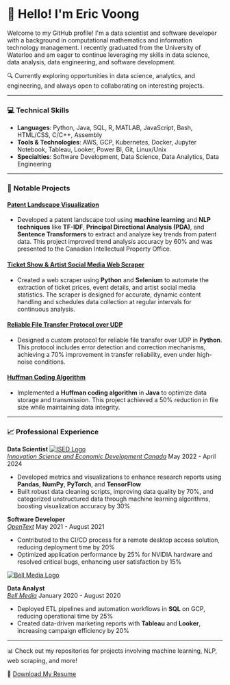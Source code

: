# 👋 Hello! I'm Eric Voong
Welcome to my GitHub profile! I'm a data scientist and software developer with a background in computational mathematics and information technology management. I recently graduated from the University of Waterloo and am eager to continue leveraging my skills in data science, data analysis, data engineering, and software development.

🔍 Currently exploring opportunities in data science, analytics, and engineering, and always open to collaborating on interesting projects.

---

### 💻 **Technical Skills**
- **Languages**: Python, Java, SQL, R, MATLAB, JavaScript, Bash, HTML/CSS, C/C++, Assembly
- **Tools & Technologies**: AWS, GCP, Kubernetes, Docker, Jupyter Notebook, Tableau, Looker, Power BI, Git, Linux/Unix
- **Specialties**:  Software Development, Data Science, Data Analytics, Data Engineering

---

### 🌟 **Notable Projects**

#### [**Patent Landscape Visualization**](https://ised-isde.canada.ca/site/canadian-intellectual-property-office/sites/default/files/attachments/2022/CIPOCS-1912-CPLFPMT-eng.pdf#page=29)
- Developed a patent landscape tool using **machine learning** and **NLP techniques** like **TF-IDF**, **Principal Directional Analysis (PDA)**, and **Sentence Transformers** to extract and analyze key trends from patent data. This project improved trend analysis accuracy by 60% and was presented to the Canadian Intellectual Property Office.

#### [**Ticket Show & Artist Social Media Web Scraper**](https://github.com/evoong/Stubhub-Tracker)
- Created a web scraper using **Python** and **Selenium** to automate the extraction of ticket prices, event details, and artist social media statistics. The scraper is designed for accurate, dynamic content handling and schedules data collection at regular intervals for continuous analysis.

#### [**Reliable File Transfer Protocol over UDP**](https://github.com/evoong/Reliable-File-Transfer-Protocol-over-UDP)
- Designed a custom protocol for reliable file transfer over UDP in **Python**. This protocol includes error detection and correction mechanisms, achieving a 70% improvement in transfer reliability, even under high-noise conditions.

#### [**Huffman Coding Algorithm**](https://github.com/evoong/Huffman)
- Implemented a **Huffman coding algorithm** in **Java** to optimize data storage and transmission. This project achieved a 50% reduction in file size while maintaining data integrity.

---

### 📈 **Professional Experience**

**Data Scientist** 
[![ISED Logo](https://upload.wikimedia.org/wikipedia/en/thumb/5/57/Innovation%2C_Science_and_Economic_Development_Canada_logo.png/150px-Innovation%2C_Science_and_Economic_Development_Canada_logo.png)](https://www.ic.gc.ca/)  
[*Innovation Science and Economic Development Canada*](https://ised-isde.canada.ca/site/ised/en)
May 2022 - April 2024  
- Developed metrics and visualizations to enhance research reports using **Pandas**, **NumPy**, **PyTorch**, and **TensorFlow**
- Built robust data cleaning scripts, improving data quality by 70%, and categorized unstructured data through machine learning algorithms, boosting visualization accuracy by 30%

**Software Developer**  
[*OpenText*](https://www.opentext.com/) 
May 2021 - August 2021  
- Contributed to the CI/CD process for a remote desktop access solution, reducing deployment time by 20%
- Optimized application performance by 25% for NVIDIA hardware and resolved critical bugs, enhancing user satisfaction by 15%

[![Bell Media Logo](https://seeklogo.com/images/B/Bell_Canada-logo-F3FBD37116-seeklogo.com.png)](https://www.bellmedia.ca/)  

**Data Analyst**  
[*Bell Media*](https://www.bellmedia.ca/) 
January 2020 - August 2020  
- Deployed ETL pipelines and automation workflows in **SQL** on GCP, reducing operational time by 25%
- Created data-driven marketing reports with **Tableau** and **Looker**, increasing campaign efficiency by 20%

---
📊 Check out my repositories for projects involving machine learning, NLP, web scraping, and more!


📄 [Download My Resume](Eric_Voong_Resume.pdf)
